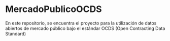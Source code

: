 # MercadoPublicoOCDS
En este repositorio, se encuentra el proyecto para la utilización de datos abiertos de mercado público bajo el estándar OCDS (Open Contracting Data Standard)
